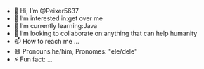 - 👋 Hi, I’m @Peixer5637
- 👀 I’m interested in:get over me
- 🌱 I’m currently learning:Java
- 💞️ I’m looking to collaborate on:anything that can help humanity
- 📫 How to reach me ...
- 😄 Pronouns:he/him, Pronomes: "ele/dele"
- ⚡ Fun fact: ...

<!---
Peixer5637/Peixer5637 is a ✨ special ✨ repository because its `README.md` (this file) appears on your GitHub profile.
You can click the Preview link to take a look at your changes.
--->
